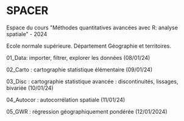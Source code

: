 # SPACER
Espace du cours "Méthodes quantitatives avancées avec R: analyse spatiale" - 2024

Ecole normale supérieure. Département Géographie et territoires. 



01_Data: importer, filtrer, explorer les données (08/01/24)

02_Carto : cartographie statistique élémentaire (09/01/24)

03_Disc : cartographie statistique avancée : discontinuités, lissages, bivariée (10/01/24)

04_Autocor : autocorrélation spatiale (11/01/24)

05_GWR : régression géographiquement pondérée (12/01/2024)




